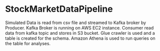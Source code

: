 # StockMarketDataPipeline

Simulated Data is read from csv file and streamed to Kafka broker by Producer.
Kafka Broker is running on AWS EC2 instance. Consumer read data from kafka topic and stores in S3 bucket.
Glue crawler is used and a table is created for the schema. Amazon Athena is used to run queries on the table for analyses.

